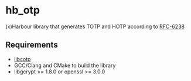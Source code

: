 # hb_otp

(x)Harbour library that generates TOTP and HOTP according to [RFC-6238](https://tools.ietf.org/html/rfc6238)

## Requirements
- [libcotp](https://github.com/naldodj/naldodj-libcotp)
- GCC/Clang and CMake to build the library
- libgcrypt >= 1.8.0 or openssl >= 3.0.0
